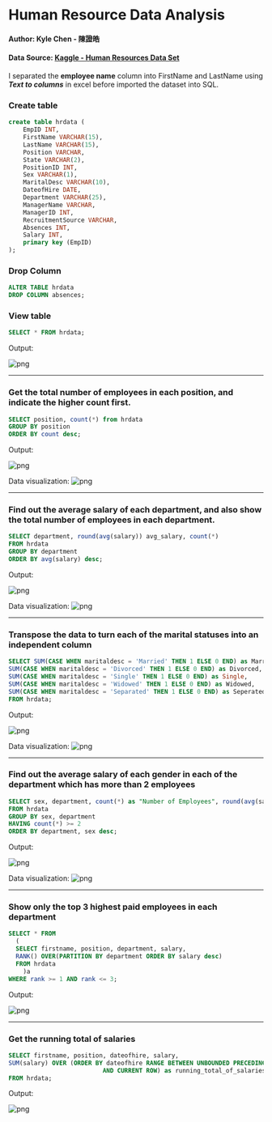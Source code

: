 # Human Resource Data Analysis

#### Author: Kyle Chen - 陳證皓

#### Data Source: [Kaggle - Human Resources Data Set](https://www.kaggle.com/rhuebner/human-resources-data-set)
I separated the **employee name** column into FirstName and LastName using ***Text to columns*** in excel before imported the dataset into SQL.


### Create table
```sql
create table hrdata (
	EmpID INT,
	FirstName VARCHAR(15),
	LastName VARCHAR(15),
	Position VARCHAR,
	State VARCHAR(2),
	PositionID INT,
	Sex VARCHAR(1),
	MaritalDesc VARCHAR(10),
	DateofHire DATE,
	Department VARCHAR(25),
	ManagerName VARCHAR,
	ManagerID INT,
	RecruitmentSource VARCHAR,
	Absences INT,
	Salary INT,
	primary key (EmpID)
);
```


### Drop Column
```sql
ALTER TABLE hrdata
DROP COLUMN absences;
```

### View table
```sql
SELECT * FROM hrdata;
```
Output:

![png](img/sql/table.png)

---

### Get the total number of employees in each position, and indicate the higher count first.

```sql
SELECT position, count(*) from hrdata
GROUP BY position
ORDER BY count desc;
```
Output:

![png](img/sql/num_position.png)

Data visualization:
![png](img/tableau/num_position.png)

---

### Find out the average salary of each department, and also show the total number of employees in each department.

```sql
SELECT department, round(avg(salary)) avg_salary, count(*)
FROM hrdata
GROUP BY department
ORDER BY avg(salary) desc;
```
Output:

![png](img/sql/department_avg_salary.png)

Data visualization:
![png](img/tableau/department_avg_salary.png)

---

### Transpose the data to turn each of the marital statuses into an independent column

```sql
SELECT SUM(CASE WHEN maritaldesc = 'Married' THEN 1 ELSE 0 END) as Married,
SUM(CASE WHEN maritaldesc = 'Divorced' THEN 1 ELSE 0 END) as Divorced,
SUM(CASE WHEN maritaldesc = 'Single' THEN 1 ELSE 0 END) as Single,
SUM(CASE WHEN maritaldesc = 'Widowed' THEN 1 ELSE 0 END) as Widowed,
SUM(CASE WHEN maritaldesc = 'Separated' THEN 1 ELSE 0 END) as Seperated
FROM hrdata;
```
Output:

![png](img/sql/transpose.png)

Data visualization:
![png](img/tableau/transpose.png)

---

### Find out the average salary of each gender in each of the department which has more than 2 employees

```sql
SELECT sex, department, count(*) as "Number of Employees", round(avg(salary), 1) as "Average Salary"
FROM hrdata
GROUP BY sex, department
HAVING count(*) >= 2
ORDER BY department, sex desc;
```
Output:

![png](img/sql/sex_salary.png)

Data visualization:
![png](img/tableau/sex_salary.png)

---

### Show only the top 3 highest paid employees in each department

```sql
SELECT * FROM
  (
  SELECT firstname, position, department, salary,
  RANK() OVER(PARTITION BY department ORDER BY salary desc)
  FROM hrdata
	)a
WHERE rank >= 1 AND rank <= 3;
```
Output:

![png](img/sql/partition_rank.png)

---

### Get the running total of salaries

```sql
SELECT firstname, position, dateofhire, salary,
SUM(salary) OVER (ORDER BY dateofhire RANGE BETWEEN UNBOUNDED PRECEDING
				          AND CURRENT ROW) as running_total_of_salaries
FROM hrdata;
```
Output:

![png](img/sql/running_total.png)
